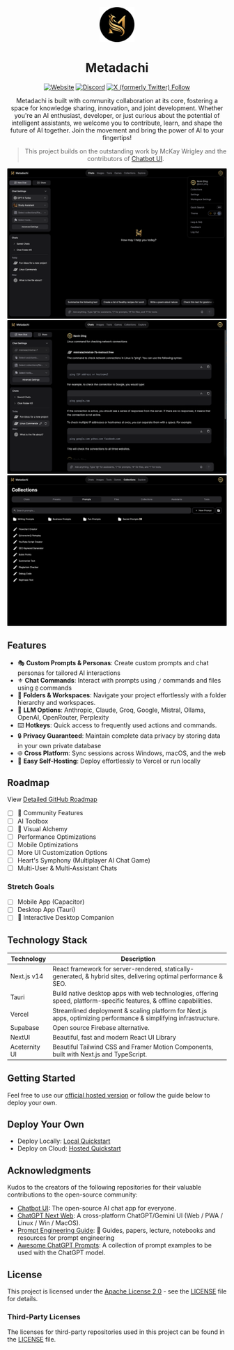 <div align="center">
<img src="public/docs/images/icon-circle.png" alt="Metadachi Icon" style="width: 80px; height: auto;" />
<h1>Metadachi</h1>

[//]: # ([![Web][Web-image]][web-url])
[//]: # ([![Windows][Windows-image]][download-url])
[//]: # ([![MacOS][MacOS-image]][download-url])

[web-url]: https://app.metadachi.com
[download-url]: https://github.com/Phanturne/metadachi/releases
[Web-image]: https://img.shields.io/badge/Web-PWA-orange?logo=microsoftedge
[Windows-image]: https://img.shields.io/badge/-Windows-blue?logo=windows
[MacOS-image]: https://img.shields.io/badge/-MacOS-black?logo=apple
[Linux-image]: https://img.shields.io/badge/-Linux-333?logo=ubuntu

[![Website](https://img.shields.io/website?url=https%3A%2F%2Fmetadachi.com&label=Hosted%20Site)](https://metadachi.com)
[![Discord](https://img.shields.io/discord/1142672787820007454?logo=discord&label=Discord)](https://t.co/Wwdk6CoGxq)
[![X (formerly Twitter) Follow](https://img.shields.io/twitter/follow/metadachi)](https://twitter.com/metadachi)


Metadachi is built with community collaboration at its core, fostering a space for knowledge sharing, innovation, and joint development. Whether you're an AI enthusiast, developer, or just curious about the potential of intelligent assistants, we welcome you to contribute, learn, and shape the future of AI together. Join the movement and bring the power of AI to your fingertips!

> This project builds on the outstanding work by McKay Wrigley and the contributors of [Chatbot UI](https://github.com/mckaywrigley/chatbot-ui).

![Website](public/docs/images/website-screenshot1.png)
![Website](public/docs/images/website-screenshot2.png)
![Website](public/docs/images/website-screenshot3.png)

</div>

## Features
- 🎭 **Custom Prompts & Personas**: Create custom prompts and chat personas for tailored AI interactions
- ⚜️ **Chat Commands**: Interact with prompts using `/` commands and files using `@` commands
- 📁 **Folders & Workspaces**: Navigate your project effortlessly with a folder hierarchy and workspaces.
- 🤖 **LLM Options**: Anthropic, Claude, Groq, Google, Mistral, Ollama, OpenAI, OpenRouter, Perplexity
- ⌨️ **Hotkeys**: Quick access to frequently used actions and commands.
- 🔒 **Privacy Guaranteed**: Maintain complete data privacy by storing data in your own private database
- 🌐 **Cross Platform**: Sync sessions across Windows, macOS, and the web
- 🚀 **Easy Self-Hosting**: Deploy effortlessly to Vercel or run locally

## Roadmap
View [Detailed GitHub Roadmap](https://github.com/users/phanturne/projects/2/)

- [ ] 🤝 Community Features
- [ ] AI Toolbox
- [ ] 🎨 Visual Alchemy
- [ ] Performance Optimizations
- [ ] Mobile Optimizations
- [ ] More UI Customization Options
- [ ] Heart's Symphony (Multiplayer AI Chat Game)
- [ ] Multi-User & Multi-Assistant Chats

### Stretch Goals
- [ ] Mobile App (Capacitor)
- [ ] Desktop App (Tauri)
- [ ] 🐶 Interactive Desktop Companion

## Technology Stack
| Technology  | Description                                                                                                          |
|-------------|----------------------------------------------------------------------------------------------------------------------|
| Next.js v14 | React framework for server-rendered, statically-generated, & hybrid sites, delivering optimal performance & SEO.     |
| Tauri       | Build native desktop apps with web technologies, offering speed, platform-specific features, & offline capabilities. |
| Vercel      | Streamlined deployment & scaling platform for Next.js apps, optimizing performance & simplifying infrastructure.     |
| Supabase    | Open source Firebase alternative.                                                                                    |
| NextUI      | Beautiful, fast and modern React UI Library                                                                          |
| Aceternity UI | Beautiful Tailwind CSS and Framer Motion Components, built with Next.js and TypeScript.                              |


## Getting Started
Feel free to use our [official hosted version](https://metadachi.com) or follow the guide below to deploy your own.

## Deploy Your Own
* Deploy Locally: [Local Quickstart](public/docs/local-quickstart.md)
* Deploy on Cloud: [Hosted Quickstart](public/docs/hosted-quickstart.md)

## Acknowledgments
Kudos to the creators of the following repositories for their valuable contributions to the open-source community:
- [Chatbot UI](https://github.com/mckaywrigley/chatbot-ui): The open-source AI chat app for everyone.
- [ChatGPT Next Web](https://github.com/Yidadaa/ChatGPT-Next-Web): A cross-platform ChatGPT/Gemini UI (Web / PWA / Linux / Win / MacOS).
- [Prompt Engineering Guide](https://github.com/dair-ai/Prompt-Engineering-Guide): 🐙 Guides, papers, lecture, notebooks and resources for prompt engineering
- [Awesome ChatGPT Prompts](https://github.com/f/awesome-chatgpt-prompts): A collection of prompt examples to be used with the ChatGPT model.

## License
This project is licensed under the [Apache License 2.0](LICENSE) - see the [LICENSE](LICENSE) file for details.

### Third-Party Licenses
The licenses for third-party repositories used in this project can be found in the [LICENSE](LICENSE) file.
